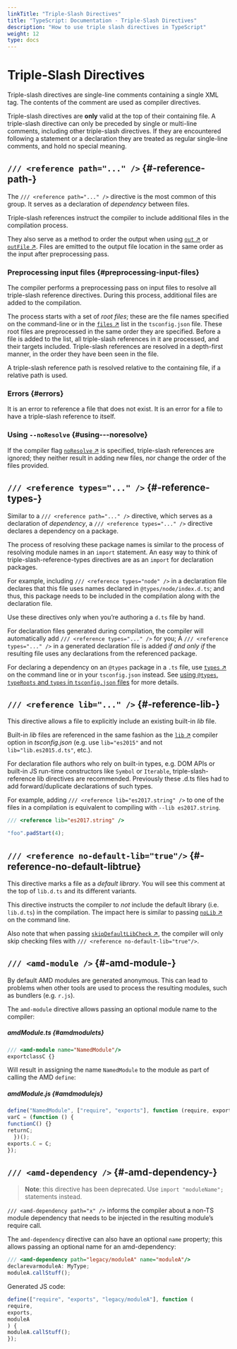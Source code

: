 ```yaml
---
linkTitle: "Triple-Slash Directives"
title: "TypeScript: Documentation - Triple-Slash Directives"
description: "How to use triple slash directives in TypeScript"
weight: 12
type: docs
---
```


# Triple-Slash Directives

Triple-slash directives are single-line comments containing a single XML tag.
The contents of the comment are used as compiler directives.

Triple-slash directives are **only** valid at the top of their containing file.
A triple-slash directive can only be preceded by single or multi-line comments, including other triple-slash directives.
If they are encountered following a statement or a declaration they are treated as regular single-line comments, and hold no special meaning.

## `/// <reference path="..." />` {#-reference-path-}

The `/// <reference path="..." />` directive is the most common of this group.
It serves as a declaration of *dependency* between files.

Triple-slash references instruct the compiler to include additional files in the compilation process.

They also serve as a method to order the output when using [`out` ↗](https://www.typescriptlang.org/tsconfig.html#out) or [`outFile` ↗](https://www.typescriptlang.org/tsconfig.html#outFile).
Files are emitted to the output file location in the same order as the input after preprocessing pass.

### Preprocessing input files {#preprocessing-input-files}

The compiler performs a preprocessing pass on input files to resolve all triple-slash reference directives.
During this process, additional files are added to the compilation.

The process starts with a set of *root files*;
these are the file names specified on the command-line or in the [`files` ↗](https://www.typescriptlang.org/tsconfig.html#files) list in the `tsconfig.json` file.
These root files are preprocessed in the same order they are specified.
Before a file is added to the list, all triple-slash references in it are processed, and their targets included.
Triple-slash references are resolved in a depth-first manner, in the order they have been seen in the file.

A triple-slash reference path is resolved relative to the containing file, if a relative path is used.

### Errors {#errors}

It is an error to reference a file that does not exist.
It is an error for a file to have a triple-slash reference to itself.

### Using `--noResolve` {#using---noresolve}

If the compiler flag [`noResolve` ↗](https://www.typescriptlang.org/tsconfig.html#noResolve) is specified, triple-slash references are ignored; they neither result in adding new files, nor change the order of the files provided.

## `/// <reference types="..." />` {#-reference-types-}

Similar to a `/// <reference path="..." />` directive, which serves as a declaration of *dependency*, a `/// <reference types="..." />` directive declares a dependency on a package.

The process of resolving these package names is similar to the process of resolving module names in an `import` statement.
An easy way to think of triple-slash-reference-types directives are as an `import` for declaration packages.

For example, including `/// <reference types="node" />` in a declaration file declares that this file uses names declared in `@types/node/index.d.ts`;
and thus, this package needs to be included in the compilation along with the declaration file.

Use these directives only when you’re authoring a `d.ts` file by hand.

For declaration files generated during compilation, the compiler will automatically add `/// <reference types="..." />` for you;
A `/// <reference types="..." />` in a generated declaration file is added *if and only if* the resulting file uses any declarations from the referenced package.

For declaring a dependency on an `@types` package in a `.ts` file, use [`types` ↗](https://www.typescriptlang.org/tsconfig.html#types) on the command line or in your `tsconfig.json` instead.
See [using `@types`, `typeRoots` and `types` in `tsconfig.json` files](/typescript/5.2/project-configuration/tsconfig-json#types-typeroots-and-types) for more details.

## `/// <reference lib="..." />` {#-reference-lib-}

This directive allows a file to explicitly include an existing built-in *lib* file.

Built-in *lib* files are referenced in the same fashion as the [`lib` ↗](https://www.typescriptlang.org/tsconfig.html#lib) compiler option in *tsconfig.json* (e.g. use `lib="es2015"` and not `lib="lib.es2015.d.ts"`, etc.).

For declaration file authors who rely on built-in types, e.g. DOM APIs or built-in JS run-time constructors like `Symbol` or `Iterable`, triple-slash-reference lib directives are recommended. Previously these .d.ts files had to add forward/duplicate declarations of such types.

For example, adding `/// <reference lib="es2017.string" />` to one of the files in a compilation is equivalent to compiling with `--lib es2017.string`.

```ts
/// <reference lib="es2017.string" />

"foo".padStart(4);
```

## `/// <reference no-default-lib="true"/>` {#-reference-no-default-libtrue}

This directive marks a file as a *default library*.
You will see this comment at the top of `lib.d.ts` and its different variants.

This directive instructs the compiler to *not* include the default library (i.e. `lib.d.ts`) in the compilation.
The impact here is similar to passing [`noLib` ↗](https://www.typescriptlang.org/tsconfig.html#noLib) on the command line.

Also note that when passing [`skipDefaultLibCheck` ↗](https://www.typescriptlang.org/tsconfig.html#skipDefaultLibCheck), the compiler will only skip checking files with `/// <reference no-default-lib="true"/>`.

## `/// <amd-module />` {#-amd-module-}

By default AMD modules are generated anonymous.
This can lead to problems when other tools are used to process the resulting modules, such as bundlers (e.g. `r.js`).

The `amd-module` directive allows passing an optional module name to the compiler:

##### amdModule.ts {#amdmodulets}

```ts
/// <amd-module name="NamedModule"/>
exportclassC {}
```

Will result in assigning the name `NamedModule` to the module as part of calling the AMD `define`:

##### amdModule.js {#amdmodulejs}

```js
define("NamedModule", ["require", "exports"], function (require, exports) {
varC = (function () {
functionC() {}
returnC;
  })();
exports.C = C;
});
```

## `/// <amd-dependency />` {#-amd-dependency-}

> **Note**: this directive has been deprecated. Use `import "moduleName";` statements instead.
> 

`/// <amd-dependency path="x" />` informs the compiler about a non-TS module dependency that needs to be injected in the resulting module’s require call.

The `amd-dependency` directive can also have an optional `name` property; this allows passing an optional name for an amd-dependency:

```ts
/// <amd-dependency path="legacy/moduleA" name="moduleA"/>
declarevarmoduleA: MyType;
moduleA.callStuff();
```

Generated JS code:

```js
define(["require", "exports", "legacy/moduleA"], function (
require,
exports,
moduleA
) {
moduleA.callStuff();
});
```
